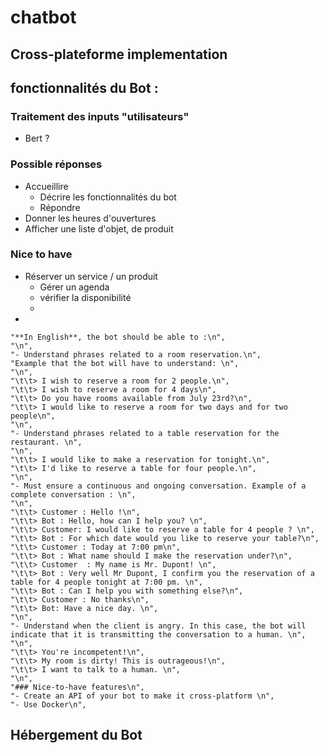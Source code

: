 # chatbot





## Cross-plateforme implementation


## fonctionnalités du Bot :

### Traitement des inputs "utilisateurs"

- Bert ?

### Possible réponses

- Accueillire
  - Décrire les fonctionnalités du bot
  - Répondre 
- Donner les heures d'ouvertures
- Afficher une liste d'objet, de produit 

### Nice to have

- Réserver un service / un produit 
  - Gérer un agenda
  - vérifier la disponibilité
  - 
- 

    "**In English**, the bot should be able to :\n",
    "\n",
    "- Understand phrases related to a room reservation.\n",
    "Example that the bot will have to understand: \n",
    "\n",
    "\t\t> I wish to reserve a room for 2 people.\n",
    "\t\t> I wish to reserve a room for 4 days\n",
    "\t\t> Do you have rooms available from July 23rd?\n",
    "\t\t> I would like to reserve a room for two days and for two people\n",
    "\n",
    "- Understand phrases related to a table reservation for the restaurant. \n",
    "\n",
    "\t\t> I would like to make a reservation for tonight.\n",
    "\t\t> I'd like to reserve a table for four people.\n",
    "\n",
    "- Must ensure a continuous and ongoing conversation. Example of a complete conversation : \n",
    "\n",
    "\t\t> Customer : Hello !\n",
    "\t\t> Bot : Hello, how can I help you? \n",
    "\t\t> Customer: I would like to reserve a table for 4 people ? \n",
    "\t\t> Bot : For which date would you like to reserve your table?\n",
    "\t\t> Customer : Today at 7:00 pm\n",
    "\t\t> Bot : What name should I make the reservation under?\n",
    "\t\t> Customer  : My name is Mr. Dupont! \n",
    "\t\t> Bot : Very well Mr Dupont, I confirm you the reservation of a table for 4 people tonight at 7:00 pm. \n",
    "\t\t> Bot : Can I help you with something else?\n",
    "\t\t> Customer : No thanks\n",
    "\t\t> Bot: Have a nice day. \n",
    "\n",
    "- Understand when the client is angry. In this case, the bot will indicate that it is transmitting the conversation to a human. \n",
    "\n",
    "\t\t> You're incompetent!\n",
    "\t\t> My room is dirty! This is outrageous!\n",
    "\t\t> I want to talk to a human. \n",
    "\n",
    "### Nice-to-have features\n",
    "- Create an API of your bot to make it cross-platform \n",
    "- Use Docker\n",




## Hébergement du Bot
